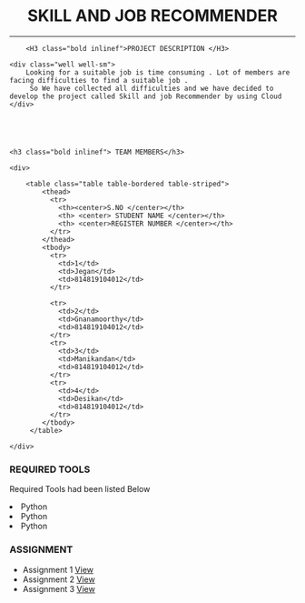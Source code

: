 

<!DOCTYPE html>
<html>
<meta charset="UTF-8">
<meta name="viewport" content="width=device-width, initial-scale=1">
<link rel="stylesheet" href="https://drive.google.com/uc?export=view&id=1tGMJVbqM3-QFD2ujbT6kH0Wj6ybCR2aj"> <!--style.css-->
<link rel='stylesheet' href='https://fonts.googleapis.com/css?family=Roboto'>
<link rel="stylesheet" href="https://cdnjs.cloudflare.com/ajax/libs/font-awesome/4.7.0/css/font-awesome.min.css">
<link href="https://drive.google.com/uc?export=view&id=1flQI9829mQCQRs_uYVFFM2k66Vo1QhHr" rel="stylesheet"><!--Bosstrab min.css-->
<link href="https://drive.google.com/uc?export=view&id=1T3af5gZ4-1SlcPyqZxIoUGouRdwmiwWC" rel="stylesheet"> <!--css/style1.css-->

<link href='https://fonts.googleapis.com/css?family=Diplomata' rel='stylesheet'>
<link href='https://fonts.googleapis.com/css?family=Kavoon' rel='stylesheet'>
<link href='https://fonts.googleapis.com/css?family=Lemon' rel='stylesheet'>
<link href='https://fonts.googleapis.com/css?family=Bungee Inline' rel='stylesheet'>
<style>

  html,body,h1,h2,h3,h4,h5,h6 {font-family: "Roboto", sans-serif}
  .fa-github{color: black;}
  
  .bold{

    font-weight: bolder;
  }

  .text{

    color: black;
  }
 
  
    
</style>





<body>

<!-- Page Container -->

<div class="container">
   <center><h1 class="bold inlinef"> SKILL AND JOB RECOMMENDER </h1></center>  <hr>

    
   
        <H3 class="bold inlinef">PROJECT DESCRIPTION </H3>

    <div class="well well-sm">
        Looking for a suitable job is time consuming . Lot of members are facing difficulties to find a suitable job .
         So We have collected all difficulties and we have decided to develop the project called Skill and job Recommender by using Cloud
    </div>


    


    <h3 class="bold inlinef"> TEAM MEMBERS</h3>
<!--TEAM MEMBERS -->
    <div>

        <table class="table table-bordered table-striped">
            <thead>
              <tr>
                <th><center>S.NO </center></th>
                <th> <center> STUDENT NAME </center></th>
                <th> <center>REGISTER NUMBER </center></th>
              </tr>
            </thead>
            <tbody>
              <tr>
                <td>1</td>
                <td>Jegan</td>
                <td>814819104012</td>
              </tr>

              <tr>
                <td>2</td>
                <td>Gnanamoorthy</td>
                <td>814819104012</td>
              </tr>
              <tr>
                <td>3</td>
                <td>Manikandan</td>
                <td>814819104012</td>
              </tr>
              <tr>
                <td>4</td>
                <td>Desikan</td>
                <td>814819104012</td>
              </tr>
            </tbody>
         </table>

    </div>

<!--TEAM MEMBERS-->


<!--Required Skill-->
<h3 class="bold inlinef"> REQUIRED TOOLS</h3>
    <P> Required Tools had been listed Below </P>
        <li>Python</li>
        <li>Python</li>
        <li>Python</li> 
     

    
<!-- Required Skill-->


<!--Assignment-->
<h3 class="bold inlinef"> ASSIGNMENT </h3>

<ul class="list-group">
    <li class="list-group-item">Assignment 1 <span class="badge"><a href=""> <span class="text"> View </span> </a></span></li>
    <li class="list-group-item">Assignment 2 <span class="badge"><a href=""> <span class="text"> View </span> </a></span></li> 
    <li class="list-group-item">Assignment 3 <span class="badge"><a href=""> <span class="text"> View </span> </a></span></li> 
  </ul>


</div>

 










<!-- Script-->
<script src="https://drive.google.com/uc?export=view&id=1M8-89kfHKilwP4VEoUirYyHiU7EaQTJ-"></script> <!--js/jquery.min.js-->
<script src="https://drive.google.com/uc?export=view&id=1Tkdz7e5veqSEgCMeObsLsHXwqytSlcP5"></script> <!--js/bootstrap.min.js-->
</body>
</html>

